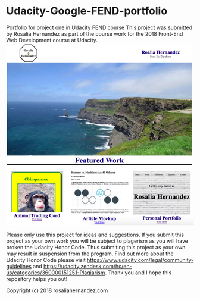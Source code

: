 # Udacity-Google-FEND-portfolio
Portfolio for project one in Udacity FEND course
This project was submitted by Rosalia Hernandez as part of the course work for the 2018 Front-End Web Development course at Udacity. 
<img src="https://github.com/rosaliahernandez/Udacity-Google-FEND-portfolio/blob/master/udacity-portfolio-screenshot.png?raw=true" alt="Preview of Udacity Portfolio">

Please only use this project for ideas and suggestions. If you submit this project as your own work you will be subject to plagerism as you will have broken the Udacity Honor Code. Thus submiting this project as your own may result in suspension from the program. Find out more about the Udacity Honor Code please visit https://www.udacity.com/legal/community-guidelines and https://udacity.zendesk.com/hc/en-us/categories/360000151251-Plagiarism. Thank you and I hope this repository helps you out!



Copyright (c) 2018 rosaliahernandez.com
